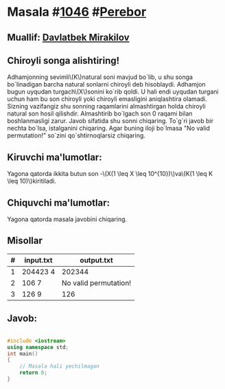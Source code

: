 
<h1>Masala #<a href="https://robocontest.uz/tasks/1046">1046</a> #<a href="https://robocontest.uz/tasks?category=8">Perebor</a></h1>
<h2> Muallif: <a href="https://robocontest.uz/profile/mdspro">Davlatbek Mirakilov</a></h2>
<h2>Chiroyli songa alishtiring!</h2>
<p>Adhamjonning sevimli\(K\)natural soni mavjud bo`lib, u shu songa bo`linadigan barcha natural sonlarni chiroyli deb hisoblaydi. Adhamjon bugun uyqudan turgach\(X\)sonini ko`rib qoldi. U hali endi uyqudan turgani uchun ham bu son chiroyli yoki chiroyli emasligini aniqlashtira olamadi.
Sizning vazifangiz shu sonning raqamlarini almashtirgan holda chiroyli natural son hosil qilishdir. Almashtirib bo`lgach son 0 raqami bilan boshlanmasligi zarur. Javob sifatida shu sonni chiqaring. To`g`ri javob bir nechta bo`lsa, istalganini chiqaring. Agar buning iloji bo`lmasa "No valid permutation!" so`zini qo`shtirnoqlarsiz chiqaring.</p>
<h2>Kiruvchi ma'lumotlar:</h2>
<p>Yagona qatorda ikkita butun son -\(X(1 \leq X \leq 10^{10})\)va\(K(1 \leq K \leq 10)\)kiritiladi.</p>
<h2>Chiquvchi ma'lumotlar:</h2>
<p>Yagona qatorda masala javobini chiqaring.</p>
<h2>Misollar</h2>
<table>
    <thead>
        <tr>
            <th>#</th>
            <th>input.txt</th>
            <th>output.txt</th>
        </tr>
    </thead>
    <tbody>
            <tr>
                <td>1</td>
                <td>204423 4</td>
                <td>202344</td>
            </tr>
            <tr>
                <td>2</td>
                <td>106 7</td>
                <td>No valid permutation!</td>
            </tr>
            <tr>
                <td>3</td>
                <td>126 9</td>
                <td>126</td>
            </tr>
    </tbody>
    </table>
    
<h2>Javob:</h2>

######
```cpp
#include <iostream>
using namespace std;
int main()
{
    // Masala hali yechilmagan
    return 0;
}
```
